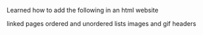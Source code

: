 Learned how to add the following in an html website

linked pages
ordered and unordered lists
images and gif
headers
